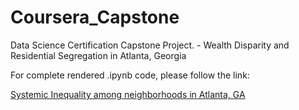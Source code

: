 # Coursera_Capstone
Data Science Certification Capstone Project. - Wealth Disparity and Residential Segregation in Atlanta, Georgia

For complete rendered .ipynb code, please follow the link: 

[Systemic Inequality among neighborhoods in Atlanta, GA](https://nbviewer.jupyter.org/github/akhilperimbeti858/Coursera_Capstone/blob/master/Wealth_Disparity.ipynb)

